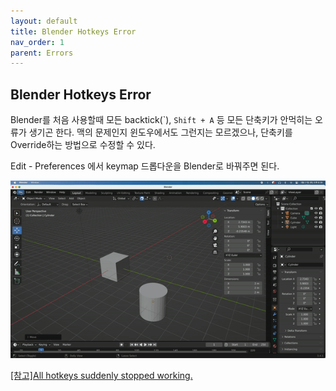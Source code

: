 ```yaml
---
layout: default
title: Blender Hotkeys Error
nav_order: 1
parent: Errors
---
```


## Blender Hotkeys Error

Blender를 처음 사용할때 모든 backtick(\`), `Shift + A` 등 모든 단축키가 안먹히는 오류가 생기곤 한다. 맥의 문제인지 윈도우에서도 그런지는 모르겠으나, 단축키를 Override하는 방법으로 수정할 수 있다.

Edit - Preferences 에서 keymap 드롭다운을 Blender로 바꿔주면 된다.

![result](./img/01/01.gif)

[\[참고\]All hotkeys suddenly stopped working.](https://steamcommunity.com/app/365670/discussions/0/2273701484014465350/)
